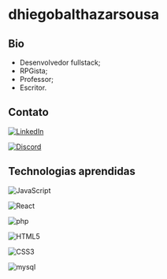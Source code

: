 # dhiegobalthazarsousa
## Bio
- Desenvolvedor fullstack;
- RPGista;
- Professor;
- Escritor.
## Contato
[![LinkedIn](https://img.shields.io/badge/LinkedIn-000?style=for-the-badge&logo=linkedin&logoColor=0E76A8)](https://www.linkedin.com/in/dhiego-balthazar/)

[![Discord](https://img.shields.io/badge/Discord-000?style=for-the-badge&logo=discord)](https://www.discord.com/in/dhiego-balthazar/)

## Technologias aprendidas

![JavaScript](https://img.shields.io/badge/JavaScript-000?style=for-the-badge&logo=javascript)

![React](https://img.shields.io/badge/React-000?style=for-the-badge&logo=react)

![php](https://img.shields.io/badge/php-000?style=for-the-badge&logo=php)

![HTML5](https://img.shields.io/badge/HTML5-000?style=for-the-badge&logo=html5)

![CSS3](https://img.shields.io/badge/CSS3-000?style=for-the-badge&logo=css3&logoColor=264CE4)

![mysql](https://img.shields.io/badge/mysql-000?style=for-the-badge&logo=mysql&logoColor=ffffff)

